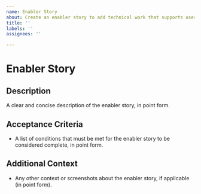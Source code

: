 ```yaml
---
name: Enabler Story
about: Create an enabler story to add technical work that supports user stories.
title: ''
labels: ''
assignees: ''

---
```


# Enabler Story

## Description

A clear and concise description of the enabler story, in point form.

## Acceptance Criteria

- A list of conditions that must be met for the enabler story to be considered complete, in point form.

## Additional Context

- Any other context or screenshots about the enabler story, if applicable (in point form).
